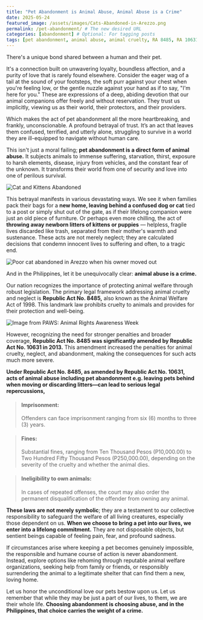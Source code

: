 ```yaml
---
title: "Pet Abandonment is Animal Abuse, Animal Abuse is a Crime"
date: 2025-05-24
featured_image: /assets/images/Cats-Abandoned-in-Arezzo.png
permalink: /pet-abandonment/ # The new desired URL
categories: [abandonment] # Optional: For tagging posts
tags: [pet abandonment, animal abuse, animal cruelty, RA 8485, RA 10631] # Optional: More specific keywords
---
```

There's a unique bond shared between a human and their pet. 

It's a connection built on unwavering loyalty, boundless affection, and a purity of love that is rarely found elsewhere. Consider the eager wag of a tail at the sound of your footsteps, the soft purr against your chest when you're feeling low, or the gentle nuzzle against your hand as if to say, "I'm here for you." These are expressions of a deep, abiding devotion that our animal companions offer freely and without reservation. They trust us implicitly, viewing us as their world, their protectors, and their providers.

Which makes the act of pet abandonment all the more heartbreaking, and frankly, unconscionable. A profound betrayal of trust. It’s an act that leaves them confused, terrified, and utterly alone, struggling to survive in a world they are ill-equipped to navigate without human care.

This isn't just a moral failing; **pet abandonment is a direct form of animal abuse.** It subjects animals to immense suffering, starvation, thirst, exposure to harsh elements, disease, injury from vehicles, and the constant fear of the unknown. It transforms their world from one of security and love into one of perilous survival.

<img src="{{'/assets/images/Cats-Abandoned-in-Arezzo.png'|relative_url}}" alt="Cat and Kittens Abandoned">

This betrayal manifests in various devastating ways. We see it when families pack their bags for a **new home, leaving behind a confused dog or cat** tied to a post or simply shut out of the gate, as if their lifelong companion were just an old piece of furniture. Or perhaps even more chilling, the act of **throwing away newborn litters of kittens or puppies** — helpless, fragile lives discarded like trash, separated from their mother's warmth and sustenance. These acts are not merely neglect; they are calculated decisions that condemn innocent lives to suffering and often, to a tragic end.

<img src="{{'/assets/images/petabandoned-shorty.png'|relative_url}}" alt="Poor cat abandoned in Arezzo when his owner moved out">

And in the Philippines, let it be unequivocally clear: **animal abuse is a crime.**

Our nation recognizes the importance of protecting animal welfare through robust legislation. The primary legal framework addressing animal cruelty and neglect is **Republic Act No. 8485,** also known as the Animal Welfare Act of 1998. This landmark law prohibits cruelty to animals and provides for their protection and well-being.

<img src="{{'/assets/images/PAWS.png'|relative_url}}" alt="Image from PAWS: Animal Rights Awareness Week">

However, recognizing the need for stronger penalties and broader coverage, **Republic Act No. 8485 was significantly amended by Republic Act No. 10631 in 2013.** This amendment increased the penalties for animal cruelty, neglect, and abandonment, making the consequences for such acts much more severe.

**Under Republic Act No. 8485, as amended by Republic Act No. 10631, acts of animal abuse including pet abandonment e.g. leaving pets behind when moving or discarding litters—can lead to serious legal repercussions,**

> #### Imprisonment: 
> Offenders can face imprisonment ranging from six (6) months to three (3) years.

> #### Fines: 
> Substantial fines, ranging from Ten Thousand Pesos (P10,000.00) to Two Hundred Fifty Thousand Pesos (P250,000.00), depending on the severity of the cruelty and whether the animal dies.

> #### Ineligibility to own animals: 
> In cases of repeated offenses, the court may also order the permanent disqualification of the offender from owning any animal.



**These laws are not merely symbolic**; they are a testament to our collective responsibility to safeguard the welfare of all living creatures, especially those dependent on us. **When we choose to bring a pet into our lives, we enter into a lifelong commitment.** They are not disposable objects, but sentient beings capable of feeling pain, fear, and profound sadness.

If circumstances arise where keeping a pet becomes genuinely impossible, the responsible and humane course of action is never abandonment. Instead, explore options like rehoming through reputable animal welfare organizations, seeking help from family or friends, or responsibly surrendering the animal to a legitimate shelter that can find them a new, loving home.

Let us honor the unconditional love our pets bestow upon us. Let us remember that while they may be just a part of our lives, to them, we are their whole life. **Choosing abandonment is choosing abuse, and in the Philippines, that choice carries the weight of a crime.** 
